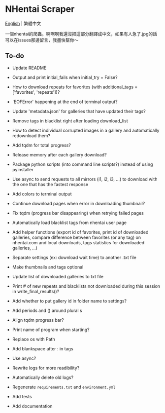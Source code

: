 # NHentai Scraper
[English](https://github.com/miminame-daisuki/nhentai-scraper/blob/main/README.md) | 繁體中文

一個nhentai的爬蟲。啊啊啊我還沒把這部分翻譯成中文，如果有人急了.jpg的話可以在issues那邊留言，我盡快幫你～

## To-do
- Update README
- Output and print initial_fails when initial_try = False?
- How to download repeats for favorites (with additional_tags = ['favorites', 'repeats'])?
- 'EOFError' happening at the end of terminal output?

- Update 'metadata.json' for galleries that have updated their tags?
- Remove tags in blacklist right after loading download_list 
- How to detect individual corrupted images in a gallery and automatically redownload them?
- Add tqdm for total progress?
- Release memory after each gallery download?
- Package python scripts (into command line scripts?) instead of using pyinstaller
- Use async to send requests to all mirrors (i1, i2, i3, ...) to download with the one that has the fastest response
- Add colors to terminal output
- Continue download pages when error in downloading thumbnail?
- Fix tqdm (progress bar disappearing) when retrying failed pages
- Automatically load blacklist tags from nhentai user page
- Add helper functions (export id of favorites, print id of downloaded galleries, compare difference between favorites (or any tag) on nhentai.com and local downloads, tags statistics for downloaded galleries, ...)
- Separate settings (ex: download wait time) to another .txt file
- Make thumbnails and tags optional
- Update list of downloaded galleries to txt file
- Print # of new repeats and blacklists not downloaded during this session in write_final_results()?
- Add whether to put gallery id in folder name to settings?
- Add periods and () around plural s
- Align tqdm progress bar?

- Print name of program when starting?
- Replace os with Path
- Add blankspace after : in tags
- Use async?
- Rewrite logs for more readibility?
- Automatically delete old logs?
- Regenerate `requirements.txt` and `environment.yml`
- Add tests
- Add documentation
